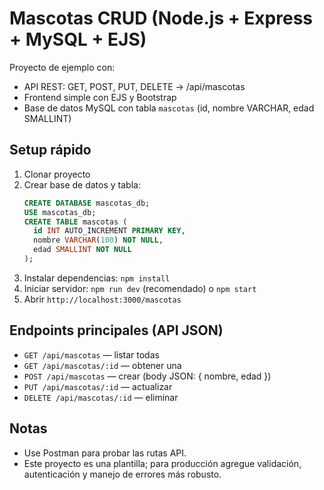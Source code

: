 # Mascotas CRUD (Node.js + Express + MySQL + EJS)

Proyecto de ejemplo con:
- API REST: GET, POST, PUT, DELETE -> /api/mascotas
- Frontend simple con EJS y Bootstrap
- Base de datos MySQL con tabla `mascotas` (id, nombre VARCHAR, edad SMALLINT)

## Setup rápido
1. Clonar proyecto
2. Crear base de datos y tabla:
   ```sql
   CREATE DATABASE mascotas_db;
   USE mascotas_db;
   CREATE TABLE mascotas (
     id INT AUTO_INCREMENT PRIMARY KEY,
     nombre VARCHAR(100) NOT NULL,
     edad SMALLINT NOT NULL
   );
   ```
3. Instalar dependencias: `npm install`
4. Iniciar servidor: `npm run dev` (recomendado) o `npm start`
5. Abrir `http://localhost:3000/mascotas`

## Endpoints principales (API JSON)
- `GET /api/mascotas` — listar todas
- `GET /api/mascotas/:id` — obtener una
- `POST /api/mascotas` — crear (body JSON: { nombre, edad })
- `PUT /api/mascotas/:id` — actualizar
- `DELETE /api/mascotas/:id` — eliminar

## Notas
- Use Postman para probar las rutas API.
- Este proyecto es una plantilla; para producción agregue validación, autenticación y manejo de errores más robusto.
